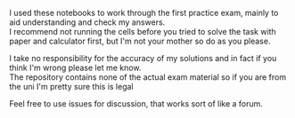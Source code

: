 I used these notebooks to work through the first practice exam, mainly to aid understanding and check my answers.  
I recommend not running the cells before you tried to solve the task with paper and calculator first, but I'm not your mother so do as you please.

I take no responsibility for the accuracy of my solutions and in fact if you think I'm wrong please let me know.  
The repository contains none of the actual exam material so if you are from the uni I'm pretty sure this is legal

Feel free to use issues for discussion, that works sort of like a forum.
